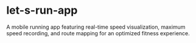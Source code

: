 # let-s-run-app
A mobile running app featuring real-time speed visualization, maximum speed recording, and route mapping for an optimized fitness experience.
